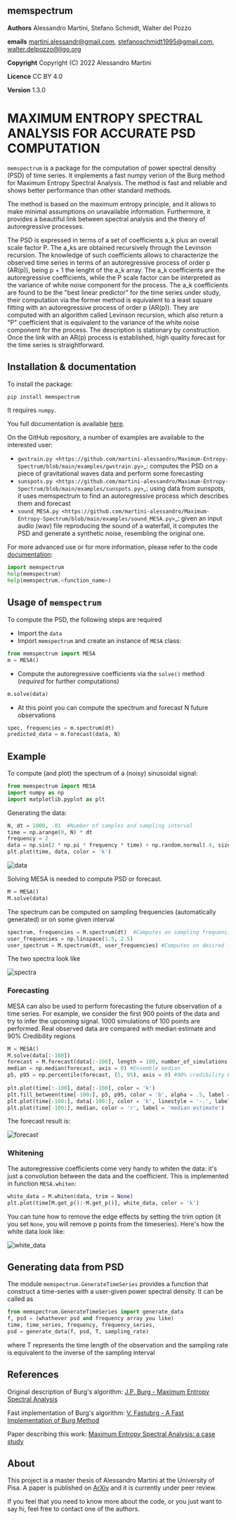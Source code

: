 ## memspectrum

**Authors** Alessandro Martini, Stefano Schmidt, Walter del Pozzo

**emails** martini.alessandr@gmail.com, stefanoschmidt1995@gmail.com, walter.delpozzo@ligo.org

**Copyright** Copyright (C) 2022 Alessandro Martini

**Licence** CC BY 4.0

**Version** 1.3.0

# MAXIMUM ENTROPY SPECTRAL ANALYSIS FOR ACCURATE PSD COMPUTATION

`memspectrum` is a package for the computation of power spectral densitiy (PSD) of time series. 
It implements a fast numpy verion of the Burg method for Maximum Entropy Spectral Analysis.
The method is fast and reliable and shows better performance than other standard methods.

The method is based on the maximum entropy principle, and it allows to make minimal
 assumptions on unavailable information. Furthermore, it provides a beautiful link between spectral 
 analysis and the theory of autoregressive processes.

The PSD is expressed in terms of a set of coefficients a_k plus an overall scale factor P.
The a_ks are obtained recursively through the Levinson recursion.
The knowledge of such coefficients allows to characterize the observed time series in terms of 
an autoregressive process of order p (AR(p)), being p + 1 the lenght of the a_k array.
The a_k coefficients are the autoregressive coefficients, while the P scale factor can be interpreted 
as the variance of white noise component for the process. 
The a_k coefficients are found to be the "best linear predictor" for the time series under study,
their computation via the former method is equivalent to a least square fitting with an autoregressive
process of order p (AR(p)). They are computed with an algorithm called Levinson recursion, which also return a "P" coefficient that is equivalent to the variance of the white noise component for the process. The description is stationary by construction. 
Once the link with an AR(p) process is established, high quality forecast for the time series is straightforward.

## Installation & documentation

To install the package:

```Bash
pip install memspectrum
```

It requires `numpy`.

You full documentation is available [here](https://maximum-entropy-spectrum.readthedocs.io/en/latest/).

On the GitHub repository, a number of examples are available to the interested user:

* `gwstrain.py <https://github.com/martini-alessandro/Maximum-Entropy-Spectrum/blob/main/examples/gwstrain.py>`_: computes the PSD on a piece of gravitational waves data and perform some forecasting
* `sunspots.py <https://github.com/martini-alessandro/Maximum-Entropy-Spectrum/blob/main/examples/sunspots.py>`_: using data from sunspots, it uses memspectrum to find an autoregressive process which describes them and forecast
* `sound_MESA.py <https://github.com/martini-alessandro/Maximum-Entropy-Spectrum/blob/main/examples/sound_MESA.py>`_: given an input audio (wav) file reproducing the sound of a waterfall, it computes the PSD and generate a synthetic noise, resembling the original one.

For more advanced use or for more information, please refer to the code [documentation](https://maximum-entropy-spectrum.readthedocs.io/en/latest/):

```Python
import memspectrum
help(memspectrum)
help(memspectrum.<function_name>)
```

## Usage of `memspectrum`

To compute the PSD, the following steps are required

+ Import the `data`
+ Import `memspectrum` and create an instance of `MESA` class:


```Python
from memspectrum import MESA
m = MESA()
```

+ Compute the autoregressive coefficients via the `solve()` method (*required* for further computations)

```Python
m.solve(data)
```

+ At this point you can compute the spectrum and forecast N future observations

```Python
spec, frequencies = m.spectrum(dt)
predicted_data = m.forecast(data, N)
```

## Example 

To compute (and plot) the spectrum of a (noisy) sinusoidal signal:
```Python
from memspectrum import MESA 
import numpy as np
import matplotlib.pyplot as plt
```

Generating the data: 
```Python
N, dt = 1000, .01  #Number of samples and sampling interval
time = np.arange(0, N) * dt
frequency = 2  
data = np.sin(2 * np.pi * frequency * time) + np.random.normal(.4, size = 1000) 
plt.plot(time, data, color = 'k')
```
	
![data](docs/img/Data.jpeg)
   
   
   
Solving MESA is needed to compute PSD or forecast. 

```Python
M = MESA() 
M.solve(data) 
```

The spectrum can be computed on sampling frequencies (automatically generated) or on 
some given interval 

```Python
spectrum, frequencies = M.spectrum(dt)  #Computes on sampling frequencies 
user_frequencies = np.linspace(1.5, 2.5)
user_spectrum = M.spectrum(dt, user_frequencies) #Computes on desired frequency grid
```
	
The two spectra look like

![spectra](docs/img/Spectrum.jpeg)
  
### Forecasting
   
MESA can also be used to perform forecasting the future observation of a time series. For example, we consider the first 900 points 
of the data and try to infer the upcoming signal. 1000 simulations of 100 points are performed.
Real observed data are compared with median estimate and 90% Credibility regions 

```Python
M = MESA() 
M.solve(data[:-100]) 
forecast = M.forecast(data[:-100], length = 100, number_of_simulations = 1000, include_data = False) 
median = np.median(forecast, axis = 0) #Ensemble median 
p5, p95 = np.percentile(forecast, (5, 95), axis = 0) #90% credibility boundaries
	
plt.plot(time[:-100], data[:-100], color = 'k')
plt.fill_between(time[-100:], p5, p95, color = 'b', alpha = .5, label = '90% Cr.') 
plt.plot(time[-100:], data[-100:], color = 'k', linestyle = '-.', label = 'Observed data') 
plt.plot(time[-100:], median, color = 'r', label = 'median estimate') 
```

The forecast result is: 

![forecast](docs/img/Forecast.jpeg)

### Whitening

The autoregressive coefficients come very handy to whiten the data: it's just a convolution between the data and the coefficient. This is implemented in function `MESA.whiten`:

```Python
white_data = M.whiten(data, trim = None)
plt.plot(time[M.get_p():-M.get_p()], white_data, color = 'k')
```

You can tune how to remove the edge effects by setting the trim option (it you set `None`, you will remove p points from the timeseries).
Here's how the white data look like:

![white_data](docs/img/WhiteData.png)


## Generating data from PSD

The module ``memspectrum.GenerateTimeSeries`` provides a function that construct a time-series with a user-given power spectral density. It can be called as 

```Python
from memspectrum.GenerateTimeSeries import generate_data
f, psd = (whathever psd and frequency array you like)
time, time_series, frequency, frequency_series,
psd = generate_data(f, psd, T, sampling_rate)
```
	
where T represents the time length of the observation and the sampling rate is equivalent to the inverse of the sampling interval
 

## References

Original description of Burg's algorithm: [J.P. Burg - Maximum Entropy Spectral Analysis](http://sepwww.stanford.edu/data/media/public/oldreports/sep06/)

Fast implementation of Burg's algorithm:  [V. Fastubrg - A Fast Implementation of Burg Method](
https://svn.xiph.org/websites/opus-codec.org/docs/vos_fastburg.pdf)

Paper describing this work: [Maximum Entropy Spectral Analysis: a case study](https://arxiv.org/abs/2106.09499)

## About

This project is a master thesis of Alessandro Martini at the University of Pisa. A paper is published on [ArXiv](https://arxiv.org/abs/2106.09499) and it is currently under peer review.

If you feel that you need to know more about the code, or you just want to say hi, feel free to contact one of the authors.
